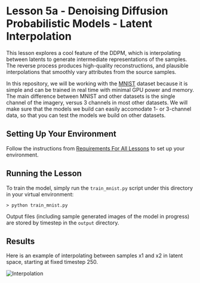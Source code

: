 # Lesson 5a - Denoising Diffusion Probabilistic Models - Latent Interpolation

This lesson explores a cool feature of the DDPM, which is interpolating between latents to generate intermediate representations of the samples. The reverse process produces high-quality reconstructions, and plausible interpolations that smoothly
vary attributes from the source samples.

In this repository, we will be working with the [MNIST](https://en.wikipedia.org/wiki/MNIST_database) dataset because it is simple and can be trained in real time with minimal GPU power and memory. The main difference between MNIST and other datasets is the single channel of the imagery, versus 3 channels in most other datasets. We will make sure that the models we build can easily accomodate 1- or 3-channel data, so that you can test the models we build on other datasets.

## Setting Up Your Environment

Follow the instructions from [Requirements For All Lessons](https://github.com/swookey-thinky/mindiffusion?tab=readme-ov-file#requirements-for-all-lessons) to set up your environment.

## Running the Lesson

To train the model, simply run the `train_mnist.py` script under this directory in your virtual environment:

```
> python train_mnist.py
```

Output files (including sample generated images of the model in progress) are stored by timestep in the `output` directory.

## Results

Here is an example of interpolating between samples x1 and x2 in latent space, starting at fixed timestep 250.

![Interpolation](https://drive.google.com/uc?export=view&id=1vyNRZ06mTy3-_jqzbevm_Iz0fnE7PUND)
